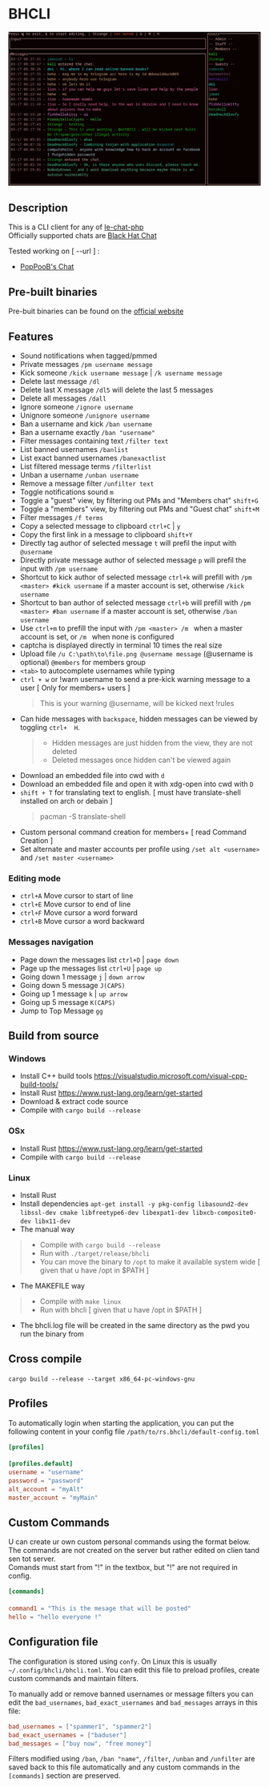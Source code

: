 # BHCLI

![screenshot](strange_bhcli.jpg "strange_bhcli")

## Description

This is a CLI client for any of [le-chat-php](https://github.com/DanWin/le-chat-php)  
Officially supported chats are [Black Hat Chat](http://blkhatjxlrvc5aevqzz5t6kxldayog6jlx5h7glnu44euzongl4fh5ad.onion)

Tested working on [ --url ] :
- [PopPooB's Chat](http://vfdvqflzfgwnejh6rrzjnuxvbnpgjr4ursv4moombwyauot5c2z6ebid.onion/chat.php)

## Pre-built binaries

Pre-buit binaries can be found on the [official website](http://git.dkforestseeaaq2dqz2uflmlsybvnq2irzn4ygyvu53oazyorednviid.onion/Strange/bhcli/releases)

## Features

- Sound notifications when tagged/pmmed
- Private messages `/pm username message`
- Kick someone `/kick username message` | `/k username message`
- Delete last message `/dl`
- Delete last X message `/dl5` will delete the last 5 messages
- Delete all messages `/dall`
- Ignore someone `/ignore username`
- Unignore someone `/unignore username`
- Ban a username and kick `/ban username`
- Ban a username exactly `/ban "username"`
- Filter messages containing text `/filter text`
- List banned usernames `/banlist`
- List exact banned usernames `/banexactlist`
- List filtered message terms `/filterlist`
- Unban a username `/unban username`
- Remove a message filter `/unfilter text`
- Toggle notifications sound `m`
- Toggle a "guest" view, by filtering out PMs and "Members chat" `shift+G`
- Toggle a "members" view, by filtering out PMs and "Guest chat" `shift+M`
- Filter messages `/f terms`
- Copy a selected message to clipboard `ctrl+C` | `y`
- Copy the first link in a message to clipboard `shift+Y`
- Directly tag author of selected message `t` will prefil the input with `@username `
- Directly private message author of selected message `p` will prefil the input with `/pm username `
- Shortcut to kick author of selected message `ctrl+k` will prefill with `/pm <master> #kick username` if a master account is set, otherwise `/kick username `
- Shortcut to ban author of selected message `ctrl+b` will prefill with `/pm <master> #ban username` if a master account is set, otherwise `/ban username `
- Use `ctrl+m` to prefill the input with `/pm <master> /m ` when a master account is set, or `/m ` when none is configured
- captcha is displayed directly in terminal 10 times the real size
- Upload file `/u C:\path\to\file.png @username message` (@username is optional) `@members` for members group
- `<tab>` to autocomplete usernames while typing
- `ctrl + w` or !warn username to send a pre-kick warning message to a user
  [ Only for members+ users ]
  > This is your warning @username, will be kicked next !rules
- Can hide messages with `backspace`, hidden messages can be viewed by toggling
  `ctrl+  H`. 
  > - Hidden messages are just hidden from the view, they are not deleted
  > - Deleted messages once hidden can't be viewed again
- Download an embedded file into cwd with `d`
- Download an embedded file and open it with xdg-open into cwd with `D`
- `shift + T` for translating text to english. [ must have translate-shell installed on arch or debain ]
    > pacman -S translate-shell
- Custom personal command creation for members+ [ read Command Creation ]
- Set alternate and master accounts per profile using `/set alt <username>` and `/set master <username>`

### Editing mode
- `ctrl+A` Move cursor to start of line
- `ctrl+E` Move cursor to end of line
- `ctrl+F` Move cursor a word forward
- `ctrl+B` Move cursor a word backward

### Messages navigation
- Page down the messages list `ctrl+D` | `page down`
- Page up the messages list `ctrl+U` | `page up`
- Going down 1 message `j` | `down arrow`
- Going down 5 message `J(CAPS)`
- Going up 1 message `k` | `up arrow`
- Going up 5 message `K(CAPS)`
- Jump to Top Message `gg`

## Build from source

### Windows

- Install C++ build tools https://visualstudio.microsoft.com/visual-cpp-build-tools/
- Install Rust https://www.rust-lang.org/learn/get-started
- Download & extract code source
- Compile with `cargo build --release`

### OSx

- Install Rust https://www.rust-lang.org/learn/get-started
- Compile with `cargo build --release`

### Linux

- Install Rust
- Install dependencies `apt-get install -y pkg-config libasound2-dev libssl-dev cmake libfreetype6-dev libexpat1-dev libxcb-composite0-dev libx11-dev`
- The manual way
> - Compile with `cargo build --release`
> - Run with `./target/release/bhcli`
> - You can move the binary to `/opt` to make it available system wide [ given that u have /opt in $PATH ]
- The MAKEFILE way
> - Compile with `make linux`
> - Run with bhcli [ given that u have /opt in $PATH ]
- The bhcli.log file will be created in the same directory as the pwd you run
  the binary from

## Cross compile

`cargo build --release --target x86_64-pc-windows-gnu`


## Profiles

To automatically login when starting the application, you can put the following content in your config file `/path/to/rs.bhcli/default-config.toml`

```toml
[profiles]

[profiles.default]
username = "username"
password = "password"
alt_account = "myAlt"
master_account = "myMain"
```
## Custom Commands

U can create ur own custom personal commands using the format below.<br> 
The commands are not created on the server but rather edited on clien tand sen
tot server.<br> 
Comands must start from "!" in the textbox, but "!" are not required in config.

```toml
[commands]

command1 = "This is the mesage that will be posted"
hello = "hello everyone !"
```

## Configuration file

The configuration is stored using `confy`. On Linux this is usually
`~/.config/bhcli/bhcli.toml`. You can edit this file to preload profiles,
create custom commands and maintain filters.

To manually add or remove banned usernames or message filters you can edit the
`bad_usernames`, `bad_exact_usernames` and `bad_messages` arrays in this file:

```toml
bad_usernames = ["spammer1", "spammer2"]
bad_exact_usernames = ["baduser"]
bad_messages = ["buy now", "free money"]
```

Filters modified using `/ban`, `/ban "name"`, `/filter`, `/unban` and `/unfilter` are saved
back to this file automatically and any custom commands in the `[commands]`
section are preserved.
